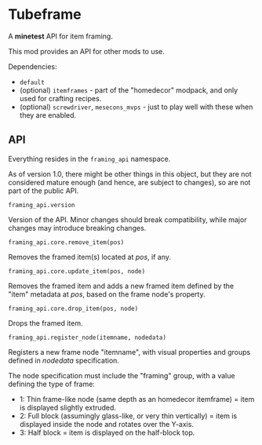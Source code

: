 # Tubeframe

A **minetest** API for item framing.

This mod provides an API for other mods to use.

Dependencies:
- `default`
- (optional) `itemframes` - part of the "homedecor" modpack, and only used for crafting recipes.
- (optional) `screwdriver`, `mesecons_mvps` - just to play well with these when they are enabled.

## API

Everything resides in the `framing_api` namespace.

As of version 1.0, there might be other things in this object, but they are not considered mature enough (and hence, are subject to changes), so are not part of the public API.

`framing_api.version`

Version of the API. Minor changes should break compatibility, while major changes may introduce
breaking changes.

`framing_api.core.remove_item(pos)`

Removes the framed item(s) located at *pos*, if any.

`framing_api.core.update_item(pos, node)`

Removes the framed item and adds a new framed item defined by the "item" metadata at *pos*, based on the frame node's property.

`framing_api.core.drop_item(pos, node)`

Drops the framed item.

`framing_api.register_node(itemname, nodedata)`

Registers a new frame node "itemname", with visual properties and groups defined
in _nodedata_ specification.

The node specification must include the "framing" group, with a value defining the type of frame:
- 1: Thin frame-like node (same depth as an homedecor itemframe) = item is displayed slightly extruded.
- 2: Full block (assumingly glass-like, or very thin vertically) = item is displayed inside the node and rotates over the Y-axis.
- 3: Half block = item is displayed on the half-block top.
